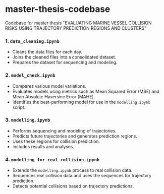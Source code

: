 # master-thesis-codebase
Codebase for master thesis "EVALUATING MARINE VESSEL COLLISION RISKS USING TRAJECTORY PREDICTION REGIONS AND CLUSTERS"

### 1. `data_cleaning.ipynb`
- Cleans the data files for each day.
- Joins the cleaned files into a consolidated dataset.
- Prepares the dataset for sequencing and modeling.

### 2. `model_check.ipynb`
- Compares various model variations.
- Evaluates models using metrics such as Mean Squared Error (MSE) and Mean Absolute Haversine Error (MAHE).
- Identifies the best-performing model for use in the `modelling.ipynb` script.

### 3. `modelling.ipynb`
- Performs sequencing and modeling of trajectories.
- Predicts future trajectories and generates prediction regions.
- Uses these regions for collision prediction.
- Includes results and analyses.

### 4. `modelling for real collision.ipynb`
- Extends the `modelling.ipynb` process to real collision data.
- Sequences real collision data and uses the sequences for trajectory prediction.
- Detects potential collisions based on trajectory predictions.

